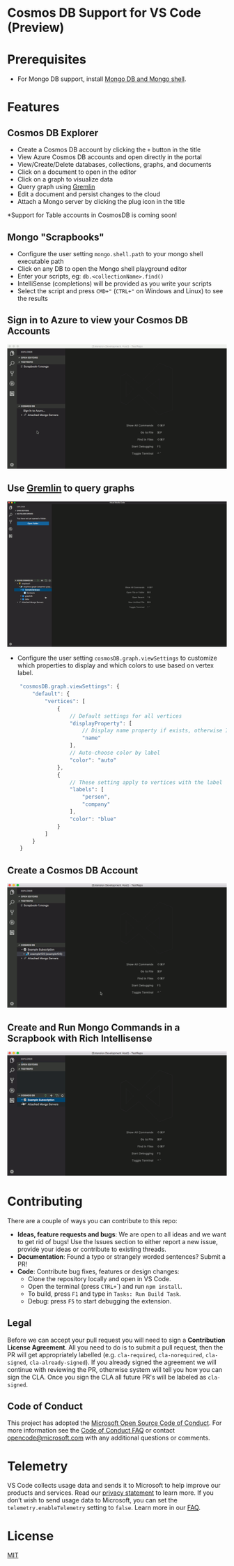 
# Cosmos DB Support for VS Code (Preview)

# Prerequisites

- For Mongo DB support, install [Mongo DB and Mongo shell](https://docs.mongodb.com/manual/installation/).

# Features

## Cosmos DB Explorer

- Create a Cosmos DB account by clicking the `+` button in the title
- View Azure Cosmos DB accounts and open directly in the portal
- View/Create/Delete databases, collections, graphs, and documents
- Click on a document to open in the editor
- Click on a graph to visualize data
- Query graph using [Gremlin](https://docs.microsoft.com/azure/cosmos-db/gremlin-support)
- Edit a document and persist changes to the cloud
- Attach a Mongo server by clicking the plug icon in the title

*Support for Table accounts in CosmosDB is coming soon!

## Mongo "Scrapbooks"

- Configure the user setting `mongo.shell.path` to your mongo shell executable path
- Click on any DB to open the Mongo shell playground editor
- Enter your scripts, eg: `db.<collectionName>.find()`
- IntelliSense (completions) will be provided as you write your scripts
- Select the script and press `CMD+"` (`CTRL+"` on Windows and Linux) to see the results

## Sign in to Azure to view your Cosmos DB Accounts

![Azure Sign In](resources/signin.gif)

## Use [Gremlin](https://docs.microsoft.com/azure/cosmos-db/gremlin-support) to query graphs

![Query Graphs](resources/Graph.gif)

- <a name="graphSettings"></a>Configure the user setting `cosmosDB.graph.viewSettings` to customize which properties to display and which colors to use based on vertex label.
```javascript
    "cosmosDB.graph.viewSettings": {
        "default": {
            "vertices": [
                {
                    // Default settings for all vertices
                    "displayProperty": [
                        // Display name property if exists, otherwise ID
                        "name"
                    ],
                    // Auto-choose color by label
                    "color": "auto"
                },
                {
                    // These setting apply to vertices with the label 'person' or 'company'
                    "labels": [
                        "person",
                        "company"
                    ],
                    "color": "blue"
                }
            ]
        }
    }
```

## Create a Cosmos DB Account

![Create Cosmos DB Account](resources/create.gif)

## Create and Run Mongo Commands in a Scrapbook with Rich Intellisense

![Mongo Intellisense](resources/intellisense.gif)

# Contributing
There are a couple of ways you can contribute to this repo:

- **Ideas, feature requests and bugs**: We are open to all ideas and we want to get rid of bugs! Use the Issues section to either report a new issue, provide your ideas or contribute to existing threads.
- **Documentation**: Found a typo or strangely worded sentences? Submit a PR!
- **Code**: Contribute bug fixes, features or design changes:
  - Clone the repository locally and open in VS Code.
  - Open the terminal (press `CTRL+`\`) and run `npm install`.
  - To build, press `F1` and type in `Tasks: Run Build Task`.
  - Debug: press `F5` to start debugging the extension.

## Legal
Before we can accept your pull request you will need to sign a **Contribution License Agreement**. All you need to do is to submit a pull request, then the PR will get appropriately labelled (e.g. `cla-required`, `cla-norequired`, `cla-signed`, `cla-already-signed`). If you already signed the agreement we will continue with reviewing the PR, otherwise system will tell you how you can sign the CLA. Once you sign the CLA all future PR's will be labeled as `cla-signed`.

## Code of Conduct
This project has adopted the [Microsoft Open Source Code of Conduct](https://opensource.microsoft.com/codeofconduct/). For more information see the [Code of Conduct FAQ](https://opensource.microsoft.com/codeofconduct/faq/) or contact [opencode@microsoft.com](mailto:opencode@microsoft.com) with any additional questions or comments.

# Telemetry
VS Code collects usage data and sends it to Microsoft to help improve our products and services. Read our [privacy statement](https://go.microsoft.com/fwlink/?LinkID=528096&clcid=0x409) to learn more. If you don’t wish to send usage data to Microsoft, you can set the `telemetry.enableTelemetry` setting to `false`. Learn more in our [FAQ](https://code.visualstudio.com/docs/supporting/faq#_how-to-disable-telemetry-reporting).

# License
[MIT](LICENSE.md)
